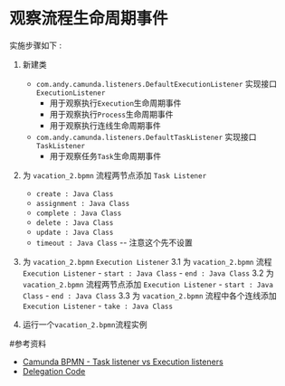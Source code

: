 # 观察流程生命周期事件

实施步骤如下 :
1. 新建类
    - `com.andy.camunda.listeners.DefaultExecutionListener` 实现接口 `ExecutionListener`
        - 用于观察执行`Execution`生命周期事件    
        - 用于观察执行`Process`生命周期事件
        - 用于观察执行连线生命周期事件
    - `com.andy.camunda.listeners.DefaultTaskListener` 实现接口 `TaskListener`
        - 用于观察任务`Task`生命周期事件
        
2. 为 `vacation_2.bpmn` 流程两节点添加 `Task Listener`
    - `create : Java Class`
    - `assignment : Java Class`
    - `complete : Java Class`
    - `delete : Java Class`
    - `update : Java Class`
    - `timeout : Java Class` -- 注意这个先不设置

3. 为 `vacation_2.bpmn` `Execution Listener`
    3.1 为 `vacation_2.bpmn` 流程 `Execution Listener`
        - `start : Java Class`
        - `end : Java Class`
    3.2 为 `vacation_2.bpmn` 流程两节点添加 `Execution Listener`
        - `start : Java Class`
        - `end : Java Class`
    3.3 为 `vacation_2.bpmn` 流程中各个连线添加 `Execution Listener`
        - `take : Java Class`
    
4. 运行一个`vacation_2.bpmn`流程实例


#参考资料
 - [Camunda BPMN - Task listener vs Execution listeners](https://stackoverflow.com/questions/29506960/camunda-bpmn-task-listener-vs-execution-listeners)
 - [Delegation Code](https://docs.camunda.org/manual/7.4/user-guide/process-engine/delegation-code/)
